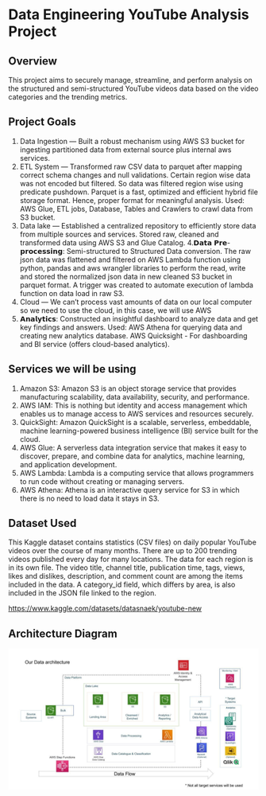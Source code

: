 # Data Engineering YouTube Analysis Project

## Overview

This project aims to securely manage, streamline, and perform analysis on the structured and semi-structured YouTube videos data based on the video categories and the trending metrics.

## Project Goals
1. Data Ingestion — Built a robust mechanism using AWS S3 bucket for ingesting partitioned data from external source plus internal aws services.
2. ETL System — Transformed raw CSV data to parquet after mapping correct schema changes and null validations. Certain region wise data was not encoded but filtered. So data was filtered region wise using predicate pushdown. Parquet is a fast, optimized and efficient hybrid file storage format. Hence, proper format for meaningful analysis.
Used: AWS Glue, ETL jobs, Database, Tables and Crawlers to crawl data from S3 bucket.
3. Data lake —  Established a centralized repository to efficiently store data from multiple sources and services. Stored raw, cleaned and transformed data using AWS S3 and Glue Catalog.
4.𝗗𝗮𝘁𝗮 𝗣𝗿𝗲-𝗽𝗿𝗼𝗰𝗲𝘀𝘀𝗶𝗻𝗴: Semi-structured to Structured Data conversion. The raw json data was flattened and filtered on AWS Lambda function using python, pandas and aws wrangler libraries to perform the read, write and stored the normalized json data in new cleaned S3 bucket in parquet format. A trigger was created to automate execution of lambda function on data load in raw S3.
5. Cloud — We can’t process vast amounts of data on our local computer so we need to use the cloud, in this case, we will use AWS
6. 𝗔𝗻𝗮𝗹𝘆𝘁𝗶𝗰𝘀: Constructed an insightful dashboard to analyze data and get key findings and answers. Used: AWS Athena for querying data and creating new analytics database. AWS Quicksight - For dashboarding and BI service (offers cloud-based analytics).


## Services we will be using
1. Amazon S3: Amazon S3 is an object storage service that provides manufacturing scalability, data availability, security, and performance.
2. AWS IAM: This is nothing but identity and access management which enables us to manage access to AWS services and resources securely.
3. QuickSight: Amazon QuickSight is a scalable, serverless, embeddable, machine learning-powered business intelligence (BI) service built for the cloud.
4. AWS Glue: A serverless data integration service that makes it easy to discover, prepare, and combine data for analytics, machine learning, and application development.
5. AWS Lambda: Lambda is a computing service that allows programmers to run code without creating or managing servers.
6. AWS Athena: Athena is an interactive query service for S3 in which there is no need to load data it stays in S3.

## Dataset Used
This Kaggle dataset contains statistics (CSV files) on daily popular YouTube videos over the course of many months. There are up to 200 trending videos published every day for many locations. The data for each region is in its own file. The video title, channel title, publication time, tags, views, likes and dislikes, description, and comment count are among the items included in the data. A category_id field, which differs by area, is also included in the JSON file linked to the region.

https://www.kaggle.com/datasets/datasnaek/youtube-new

## Architecture Diagram
<img src="architecture.jpeg">


